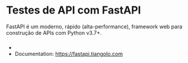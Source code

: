# Testes de API com FastAPI

FastAPI é um moderno, rápido (alta-performance), framework web para construção de APIs com Python v3.7+.


### 

- 
- Documentation: https://fastapi.tiangolo.com